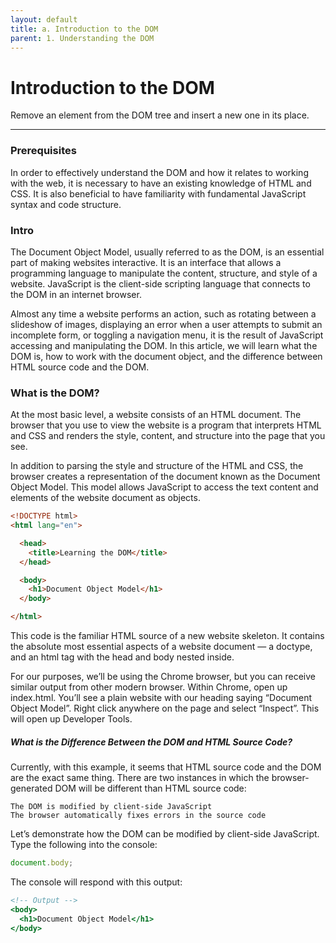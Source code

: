 ```yaml
---
layout: default
title: a. Introduction to the DOM
parent: 1. Understanding the DOM
---
```



# Introduction to the DOM
Remove an element from the DOM tree and insert a new one in its place.

---

### Prerequisites
In order to effectively understand the DOM and how it relates to working with the web, it is necessary to have an existing knowledge of HTML and CSS. It is also beneficial to have familiarity with fundamental JavaScript syntax and code structure.


### Intro
The Document Object Model, usually referred to as the DOM, is an essential part of making websites interactive. It is an interface that allows a programming language to manipulate the content, structure, and style of a website. JavaScript is the client-side scripting language that connects to the DOM in an internet browser.

Almost any time a website performs an action, such as rotating between a slideshow of images, displaying an error when a user attempts to submit an incomplete form, or toggling a navigation menu, it is the result of JavaScript accessing and manipulating the DOM. In this article, we will learn what the DOM is, how to work with the document object, and the difference between HTML source code and the DOM.

### What is the DOM?
At the most basic level, a website consists of an HTML document. The browser that you use to view the website is a program that interprets HTML and CSS and renders the style, content, and structure into the page that you see.

In addition to parsing the style and structure of the HTML and CSS, the browser creates a representation of the document known as the Document Object Model. This model allows JavaScript to access the text content and elements of the website document as objects.

```html
<!DOCTYPE html>
<html lang="en">

  <head>
    <title>Learning the DOM</title>
  </head>

  <body>
    <h1>Document Object Model</h1>
  </body>

</html>
```

This code is the familiar HTML source of a new website skeleton. It contains the absolute most essential aspects of a website document — a doctype, and an html tag with the head and body nested inside.

For our purposes, we’ll be using the Chrome browser, but you can receive similar output from other modern browser. Within Chrome, open up index.html. You’ll see a plain website with our heading saying “Document Object Model”. Right click anywhere on the page and select “Inspect”. This will open up Developer Tools.

##### What is the Difference Between the DOM and HTML Source Code?
Currently, with this example, it seems that HTML source code and the DOM are the exact same thing. There are two instances in which the browser-generated DOM will be different than HTML source code:

    The DOM is modified by client-side JavaScript
    The browser automatically fixes errors in the source code

Let’s demonstrate how the DOM can be modified by client-side JavaScript. Type the following into the console:

```js
document.body;
```
The console will respond with this output:
```hbs
<!-- Output -->
<body>
  <h1>Document Object Model</h1>
</body>
```